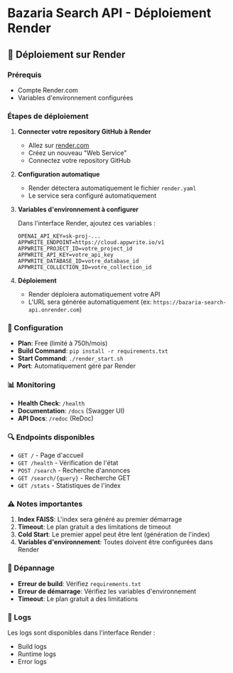 # Bazaria Search API - Déploiement Render

## 🚀 Déploiement sur Render

### Prérequis
- Compte Render.com
- Variables d'environnement configurées

### Étapes de déploiement

1. **Connecter votre repository GitHub à Render**
   - Allez sur [render.com](https://render.com)
   - Créez un nouveau "Web Service"
   - Connectez votre repository GitHub

2. **Configuration automatique**
   - Render détectera automatiquement le fichier `render.yaml`
   - Le service sera configuré automatiquement

3. **Variables d'environnement à configurer**
   
   Dans l'interface Render, ajoutez ces variables :
   
   ```
   OPENAI_API_KEY=sk-proj-...
   APPWRITE_ENDPOINT=https://cloud.appwrite.io/v1
   APPWRITE_PROJECT_ID=votre_project_id
   APPWRITE_API_KEY=votre_api_key
   APPWRITE_DATABASE_ID=votre_database_id
   APPWRITE_COLLECTION_ID=votre_collection_id
   ```

4. **Déploiement**
   - Render déploiera automatiquement votre API
   - L'URL sera générée automatiquement (ex: `https://bazaria-search-api.onrender.com`)

### 🔧 Configuration

- **Plan**: Free (limité à 750h/mois)
- **Build Command**: `pip install -r requirements.txt`
- **Start Command**: `./render_start.sh`
- **Port**: Automatiquement géré par Render

### 📊 Monitoring

- **Health Check**: `/health`
- **Documentation**: `/docs` (Swagger UI)
- **API Docs**: `/redoc` (ReDoc)

### 🔍 Endpoints disponibles

- `GET /` - Page d'accueil
- `GET /health` - Vérification de l'état
- `POST /search` - Recherche d'annonces
- `GET /search/{query}` - Recherche GET
- `GET /stats` - Statistiques de l'index

### ⚠️ Notes importantes

1. **Index FAISS**: L'index sera généré au premier démarrage
2. **Timeout**: Le plan gratuit a des limitations de timeout
3. **Cold Start**: Le premier appel peut être lent (génération de l'index)
4. **Variables d'environnement**: Toutes doivent être configurées dans Render

### 🐛 Dépannage

- **Erreur de build**: Vérifiez `requirements.txt`
- **Erreur de démarrage**: Vérifiez les variables d'environnement
- **Timeout**: Le plan gratuit a des limitations

### 📝 Logs

Les logs sont disponibles dans l'interface Render :
- Build logs
- Runtime logs
- Error logs 